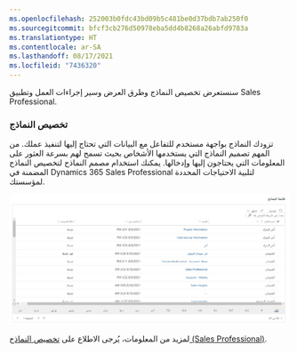 ```yaml
---
ms.openlocfilehash: 252003b0fdc43bd09b5c481be0d37bdb7ab250f0
ms.sourcegitcommit: bfcf3cb276d50978eba5dd4b8268a26abfd9783a
ms.translationtype: HT
ms.contentlocale: ar-SA
ms.lasthandoff: 08/17/2021
ms.locfileid: "7436320"
---
```

سنستعرض تخصيص النماذج وطرق العرض وسير إجراءات العمل وتطبيق Sales Professional.

### <a name="customize-forms"></a>تخصيص النماذج

تزودك النماذج بواجهة مستخدم للتفاعل مع البيانات التي تحتاج إليها لتنفيذ عملك. من المهم تصميم النماذج التي يستخدمها الأشخاص بحيث تسمح لهم بسرعة العثور على المعلومات التي يحتاجون إليها وإدخالها. يمكنك استخدام مصمم النماذج لتخصيص النماذج المضمنة في Dynamics 365 Sales Professional لتلبية الاحتياجات المحددة لمؤسستك. 

![جدول النماذج المتاحة ويعرض أعمدة "اسم الجدول" و"الاسم" و"تاريخ النشر" و"حالة النموذج".  أسماء الجداول تشمل "الحساب" و"جهة الاتصال" و"الفاتورة" وما إلى ذلك](../media/08-forms.png)

لمزيد من المعلومات، يُرجى الاطلاع على [تخصيص النماذج (Sales Professional)](/dynamics365/customer-engagement/sales-professional/customize-forms). 

